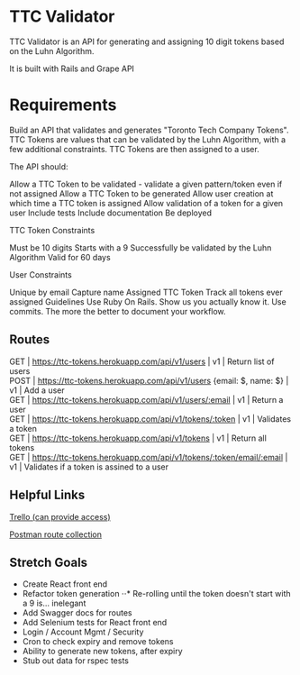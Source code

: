 # TTC Validator

TTC Validator is an API for generating and assigning 10 digit tokens based on the Luhn Algorithm.

It is built with Rails and Grape API

# Requirements

Build an API that validates and generates "Toronto Tech Company Tokens". TTC Tokens are values that can be validated by the Luhn Algorithm, with a few additional constraints. TTC Tokens are then assigned to a user.

The API should:

Allow a TTC Token to be validated - validate a given pattern/token even if not assigned
Allow a TTC Token to be generated
Allow user creation at which time a TTC token is assigned
Allow validation of a token for a given user
Include tests
Include documentation
Be deployed

TTC Token Constraints

Must be 10 digits
Starts with a 9
Successfully be validated by the Luhn Algorithm
Valid for 60 days

User Constraints

Unique by email
Capture name
Assigned TTC Token
Track all tokens ever assigned
Guidelines
Use Ruby On Rails. Show us you actually know it.
Use commits. The more the better to document your workflow.


## Routes
GET  |  https://ttc-tokens.herokuapp.com/api/v1/users                       |  v1  |  Return list of users                     
POST  |  https://ttc-tokens.herokuapp.com/api/v1/users {email: $, name: $}  |  v1  |  Add a user                               
GET  |  https://ttc-tokens.herokuapp.com/api/v1/users/:email                |  v1  |  Return a user                            
GET  |  https://ttc-tokens.herokuapp.com/api/v1/tokens/:token               |  v1  |  Validates a token                        
GET  |  https://ttc-tokens.herokuapp.com/api/v1/tokens                      |  v1  |  Return all tokens                        
GET  |  https://ttc-tokens.herokuapp.com/api/v1/tokens/:token/email/:email  |  v1  |  Validates if a token is assined to a user

## Helpful Links
[Trello (can provide access)](https://trello.com/b/GJ2smytj/ttc)

[Postman route collection](https://file.io/RaxUIPVwca7y)

## Stretch Goals
* Create React front end
* Refactor token generation
⋅⋅* Re-rolling until the token doesn't start with a 9 is... inelegant
* Add Swagger docs for routes
* Add Selenium tests for React front end
* Login / Account Mgmt / Security
* Cron to check expiry and remove tokens
* Ability to generate new tokens, after expiry
* Stub out data for rspec tests